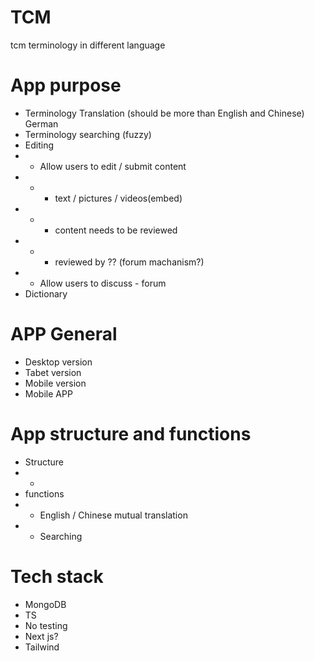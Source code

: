# TCM 
tcm terminology in different language

# App purpose
- Terminology Translation (should be more than English and Chinese) German 
- Terminology searching (fuzzy)
- Editing
- - Allow users to edit / submit content
- - - text / pictures / videos(embed)
- - - content needs to be reviewed 
- - - reviewed by ?? (forum machanism?)
- -  Allow users to discuss - forum
- Dictionary

# APP General
- Desktop version
- Tabet version
- Mobile version 
- Mobile APP


# App structure and functions
- Structure
- - 
- functions 
- - English / Chinese mutual translation
- -  Searching 
 

# Tech stack
- MongoDB
- TS
- No testing
- Next js?
- Tailwind

 
